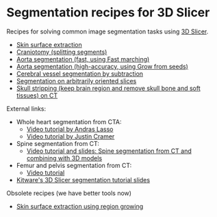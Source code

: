 # Segmentation recipes for 3D Slicer

Recipes for solving common image segmentation tasks using [3D Slicer](https://www.slicer.org).
- [Skin surface extraction](SkinSurface2/README.md)
- [Craniotomy (splitting segments)](Craniotomy/README.md)
- [Aorta segmentation (fast, using Fast marching)](AortaFastMarching/README.md)
- [Aorta segmentation (high-accuracy, using Grow from seeds)](AortaMaskedGrowFromSeeds/README.md)
- [Cerebral vessel segmentation by subtraction](VesselSegmentationBySubtraction/README.md)
- [Segmentation on arbitrarily oriented slices](ObliqueSliceSegmentation/README.md)
- [Skull stripping (keep brain region and remove skull bone and soft tissues) on CT](CTSkullStripping/README.md)

External links:
- Whole heart segmentation from CTA:
  - [Video tutorial by Andras Lasso](https://youtu.be/BJoIexIvtGo)
  - [Video tutorial by Justin Cramer](https://youtu.be/55cqpl8_b8c)
- Spine segmentation from CT:
  - [Video tutorial and slides: Spine segmentation from CT and combining with 3D models](https://www.slicer.org/wiki/Documentation/Nightly/Training#Slicer4_Image_Segmentation)
- Femur and pelvis segmentation from CT:
  - [Video tutorial](https://www.slicer.org/wiki/Documentation/Nightly/Training#Slicer4_Image_Segmentation)
- [Kitware's 3D Slicer segmentation tutorial slides](https://data.kitware.com/#item/5b0f9a308d777f15ebe1fc26)

Obsolete recipes (we have better tools now)
- [Skin surface extraction using region growing](SkinSurface/README.md)
